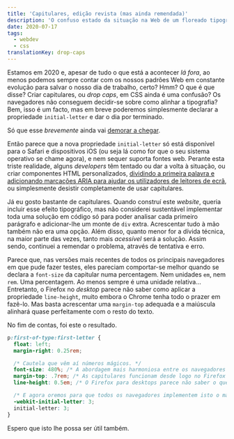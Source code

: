 ```yaml
---
title: 'Capitulares, edição revista (mas ainda remendada)'
description: 'O confuso estado da situação na Web de um floreado tipográfico intemporal.'
date: 2020-07-17
tags:
  - webdev
  - css
translationKey: drop-caps
---
```


Estamos em 2020 e, apesar de tudo o que está a acontecer *lá fora*, ao menos podemos sempre contar com os nossos padrões Web em constante evolução para salvar o nosso dia de trabalho, certo? Hmm? O que é que disse? Criar capitulares, ou *drop caps*, em CSS ainda é uma confusão? Os navegadores não conseguem decidir-se sobre como alinhar a tipografia? Bem, isso é um facto, mas em breve poderemos simplesmente declarar a propriedade `initial-letter` e dar o dia por terminado.

Só que esse *brevemente* ainda vai [demorar a chegar](https://caniuse.com/#feat=css-initial-letter).

Então parece que a nova propriedade `initial-letter` só está disponível para o Safari e dispositivos iOS (ou seja lá como for que o seu sistema operativo se chame agora), e nem sequer suporta fontes web. Perante esta triste realidade, alguns *developers* têm tentado ou dar a volta à situação, ou criar componentes HTML personalizados, [dividindo a primeira palavra e adicionando marcações ARIA para ajudar os utilizadores de leitores de ecrã](https://product.voxmedia.com/2019/6/17/18524029/the-ballad-of-drop-caps-and-design-systems), ou simplesmente desistir completamente de usar capitulares.

Já eu gosto bastante de capitulares. Quando construí este *website*, queria incluir esse efeito tipográfico, mas não considerei sustentável implementar toda uma solução em código só para poder analisar cada primeiro parágrafo e adicionar-lhe um monte de `div` extra. Acrescentar tudo à mão também não era uma opção. Além disso, quanto menor for a dívida técnica, na maior parte das vezes, tanto mais *acessível* será a solução. Assim sendo, continuei a remendar o problema, através de tentativa e erro.

Parece que, nas versões mais recentes de todos os principais navegadores em que pude fazer testes, eles pareciam comportar-se melhor quando se declara a `font-size` da capitular numa percentagem. Nem unidades `em`, nem `rem`. Uma percentagem. Ao menos sempre é uma unidade relativa... Entretanto, o Firefox no *desktop* parece não saber como aplicar a propriedade `line-height`, muito embora o Chrome tenha todo o prazer em fazê-lo. Mas basta acrescentar uma `margin-top` adequada e a maiúscula alinhará quase perfeitamente com o resto do texto.

No fim de contas, foi este o resultado.

```css
p:first-of-type:first-letter {
  float: left;
  margin-right: 0.25rem;

  /* Cautela que vêm aí números mágicos. */
  font-size: 480%; /* A abordagem mais harmoniosa entre os navegadores principais */
  margin-top: .7rem; /* As capitulares funcionam desde logo no Firefox para desktops */
  line-height: 0.5em; /* O Firefox para desktops parece não saber o que fazer com isto, mas sempre ajuda com o Chrome */

  /* E agora oremos para que todos os navegadores implementem isto o mais breve possível: */
  -webkit-initial-letter: 3;
  initial-letter: 3;
}
```

Espero que isto lhe possa ser útil também.
